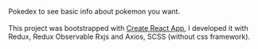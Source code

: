 Pokedex to see basic info about pokemon you want.<br /><br />
This project was bootstrapped with [Create React App](https://github.com/facebook/create-react-app), I developed it with Redux, Redux Observable Rxjs and Axios, SCSS (without css framework).
